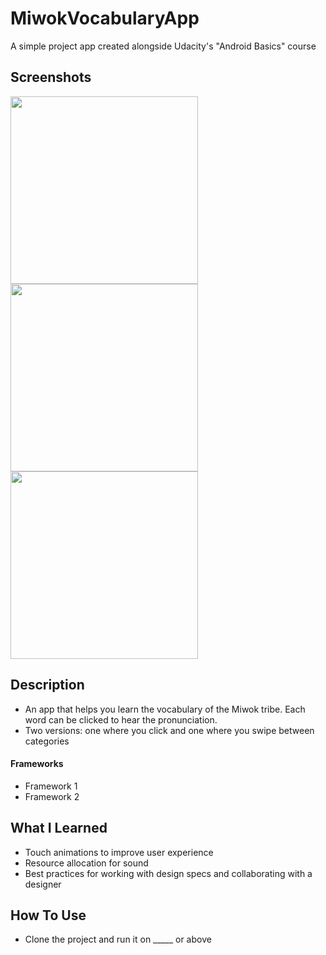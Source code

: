 # MiwokVocabularyApp
A simple project app created alongside Udacity's "Android Basics" course

## Screenshots
<p float="left">
 <img src="https://user-images.githubusercontent.com/40474308/117542980-d2de7580-afe8-11eb-9777-43bfe426272b.png" width="300" />
<img src="https://user-images.githubusercontent.com/40474308/117542987-d7a32980-afe8-11eb-921d-c343869a8c82.png" width="300" />
<img src="https://user-images.githubusercontent.com/40474308/117542996-deca3780-afe8-11eb-9f0f-29edfdb799db.png" width="300" />
</p>

## Description
* An app that helps you learn the vocabulary of the Miwok tribe. Each word can be clicked to hear the pronunciation.
* Two versions: one where you click and one where you swipe between categories

#### Frameworks
* Framework 1
* Framework 2

## What I Learned
* Touch animations to improve user experience
* Resource allocation for sound
* Best practices for working with design specs and collaborating with a designer

## How To Use
* Clone the project and run it on _____ or above
